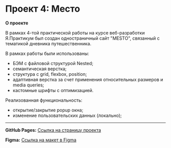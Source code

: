 # Проект 4: Место

**О проекте**

В рамках 4-той практической работы на курсе веб-разработки Я.Практикум был создан одностраничный сайт "MESTO", связанный с тематикой дневника путешественника.

В рамках работы были использованы:
* БЭМ с файловой структурой Nested;
* семантическая верстка;
* структура с grid, flexbox, position;
* адаптивная верстка за счет применения относительных размеров и media queries;
* кастомные шрифты c оптимизацией.

Реализованная функциональность:
* открытие/закрытие popup окна;
* изменение пользовательских данных (локально);
-----

**GitHub Pages:** [Ссылка на страницу проекта]()

**Figma:** [Ссылка на макет в Figma](https://www.figma.com/file/StZjf8HnoeLdiXS7dYrLAh/JavaScript.-Sprint-4)
